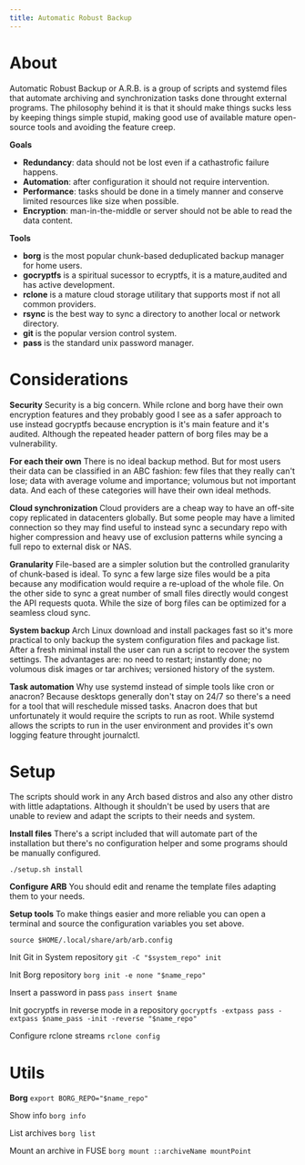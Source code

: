 ```yaml
---
title: Automatic Robust Backup
---
```


# About
Automatic Robust Backup or A.R.B. is a group of scripts and systemd files that automate archiving and synchronization tasks done throught external programs. The philosophy behind it is that it should make things sucks less by keeping things simple stupid, making good use of available mature open-source tools and avoiding the feature creep.

**Goals**
- **Redundancy**: data should not be lost even if a cathastrofic failure happens.
- **Automation**: after configuration it should not require intervention.
- **Performance**: tasks should be done in a timely manner and conserve limited resources like size when possible.
- **Encryption**: man-in-the-middle or server should not be able to read the data content.

**Tools**
- **borg** is the most popular chunk-based deduplicated backup manager for home users.
- **gocryptfs** is a spiritual sucessor to ecryptfs, it is a mature,audited and has active development.
- **rclone** is a mature cloud storage utilitary that supports most if not all common providers.
- **rsync** is the best way to sync a directory to another local or network directory.
- **git** is the popular version control system.
- **pass** is the standard unix password manager.

# Considerations
**Security**
Security is a big concern. While rclone and borg have their own encryption features and they probably good I see as a safer approach to use instead gocryptfs because encryption is it's main feature and it's audited. Although the repeated header pattern of borg files may be a vulnerability.

**For each their own**
There is no ideal backup method. But for most users their data can be classified in an ABC fashion: few files that they really can't lose; data with average volume and importance; volumous but not important data. And each of these categories will have their own ideal methods.

**Cloud synchronization**
Cloud providers are a cheap way to have an off-site copy replicated in datacenters globally. But some people may have a limited connection so they may find useful to instead sync a secundary repo with higher compression and heavy use of exclusion patterns while syncing a full repo to external disk or NAS.

**Granularity**
File-based are a simpler solution but the controlled granularity of chunk-based is ideal. To sync a few large size files would be a pita because any modification would require a re-upload of the whole file. On the other side to sync a great number of small files directly would congest the API requests quota. While the size of borg files can be optimized for a seamless cloud sync.

**System backup**
Arch Linux download and install packages fast so it's more practical to only backup the system configuration files and package list. After a fresh minimal install the user can run a script to recover the system settings. The advantages are: no need to restart; instantly done; no volumous disk images or tar archives; versioned history of the system.

**Task automation**
Why use systemd instead of simple tools like cron or anacron? Because desktops generally don't stay on 24/7 so there's a need for a tool that will reschedule missed tasks. Anacron does that but unfortunately it would require the scripts to run as root. While systemd allows the scripts to run in the user environment and provides it's own logging feature throught journalctl.

# Setup
The scripts should work in any Arch based distros and also any other distro with little adaptations. Although it shouldn't be used by users that are unable to review and adapt the scripts to their needs and system.

**Install files**
There's a script included that will automate part of the installation but there's no configuration helper and some programs should be manually configured.

`./setup.sh install`

**Configure ARB**
You should edit and rename the template files adapting them to your needs.

**Setup tools**
To make things easier and more reliable you can open a terminal and source the configuration variables you set above.

`source $HOME/.local/share/arb/arb.config`

Init Git in System repository
`git -C "$system_repo" init`

Init Borg repository
`borg init -e none "$name_repo"`

Insert a password in pass
`pass insert $name`

Init gocryptfs in reverse mode in a repository
`gocryptfs -extpass pass -extpass $name_pass -init -reverse "$name_repo"`

Configure rclone streams
`rclone config`

# Utils
**Borg**
`export BORG_REPO="$name_repo"`

Show info
`borg info`

List archives
`borg list`

Mount an archive in FUSE
`borg mount ::archiveName mountPoint`
